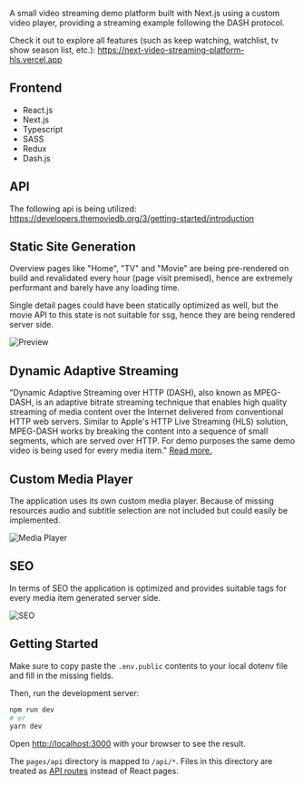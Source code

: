 A small video streaming demo platform built with Next.js using a custom video player, providing a streaming example following the DASH protocol.

Check it out to explore all features (such as keep watching, watchlist, tv show season list, etc.): https://next-video-streaming-platform-hls.vercel.app

## Frontend
- React.js
- Next.js
- Typescript
- SASS
- Redux
- Dash.js

## API
The following api is being utilized: https://developers.themoviedb.org/3/getting-started/introduction

## Static Site Generation
Overview pages like "Home", "TV" and "Movie" are being pre-rendered on build and revalidated every hour (page visit premised), hence are extremely performant and barely have any loading time. 

Single detail pages could have been statically optimized as well, but the movie API to this state is not suitable for ssg, hence they are being rendered server side. 

![Preview](https://github.com/timfuhrmann/next-video-streaming-platform-hls/blob/develop/public/readme-preview.png)

## Dynamic Adaptive Streaming
"Dynamic Adaptive Streaming over HTTP (DASH), also known as MPEG-DASH, is an adaptive bitrate streaming technique that enables high quality streaming of media content over the Internet delivered from conventional HTTP web servers. Similar to Apple's HTTP Live Streaming (HLS) solution, MPEG-DASH works by breaking the content into a sequence of small segments, which are served over HTTP.
For demo purposes the same demo video is being used for every media item." [Read more.](https://en.wikipedia.org/wiki/Dynamic_Adaptive_Streaming_over_HTTP)

## Custom Media Player
The application uses its own custom media player. Because of missing resources audio and subtitle selection are not included but could easily be implemented.

![Media Player](https://github.com/timfuhrmann/next-video-streaming-platform-hls/blob/develop/public/readme-media-player.png)

## SEO
In terms of SEO the application is optimized and provides suitable tags for every media item generated server side.

![SEO](https://github.com/timfuhrmann/next-video-streaming-platform-hls/blob/develop/public/readme-seo-demo.png)

## Getting Started

Make sure to copy paste the `.env.public` contents to your local dotenv file and fill in the missing fields.

Then, run the development server:

```bash
npm run dev
# or
yarn dev
```

Open [http://localhost:3000](http://localhost:3000) with your browser to see the result.

The `pages/api` directory is mapped to `/api/*`. Files in this directory are treated as [API routes](https://nextjs.org/docs/api-routes/introduction) instead of React pages.
